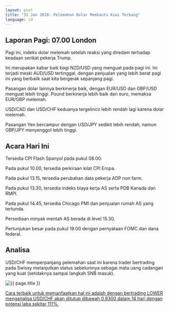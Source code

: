 ```yaml
---
layout: post
title: "31 Jan 2018: Pelemahan Dolar Membantu Kiwi Terbang"
language: id
---
```

## Laporan Pagi: 07.00 London

Pagi ini, indeks dolar melemah setelah reaksi yang diredam terhadap keadaan serikat pekerja Trump.

Ini merupakan kabar baik bagi NZD/USD yang menguat pada pagi ini. Ini terjadi meski AUD/USD tertinggal, dengan penjualan yang lebih berat pagi ini yang berbalik saat kita bergerak sepanjang pagi.

Pasangan dolar lainnya berkinerja baik, dengan EUR/USD dan GBP/USD menguat lebih tinggi. Pound berkinerja lebih baik dari euro, memaksa EUR/GBP melemah.

USD/CAD dan USD/CHF keduanya tergelincir lebih rendah lagi karena dolar melemah.

Pasangan Yen bercampur dengan USD/JPY sedikit lebih rendah, namun GBP/JPY menyenggol lebih tinggi.

## Acara Hari Ini

Tersedia CPI Flash Spanyol pada pukul 08.00.

Pada pukul 10.00, tersedia perkiraan kilat CPI Eropa.

Pada pukul 13.15, tersedia perubahan data pekerja ADP non farm.

Pada pukul 13.30, tersedia indeks biaya kerja AS serta PDB Kanada dan RMPI.

Pada pukul 14.45, tersedia Chicago PMI dan penjualan rumah AS yang tertunda.

Persediaan minyak mentah AS berada di level 15.30.

Pertunjukan besar pada pukul 19.00 dengan pernyataan FOMC dan dana federal.

## Analisa

USD/CHF memperpanjang pelemahan saat ini karena trader bertrading pada Swissy melanjutkan status sebelumnya sebagai mata uang cadangan yang kuat (setidaknya sampai langkah SNB masuk).

<img src="{{ site.url }}/images/jan-18/id-31-jan-18.png" alt="{{ page.title }}" title="{{ page.title }}">

<a href="%LINK%%?https://www.binary.com/d/trade.cgi?market=major_pairs&duration_amount=14&duration_units=d&expiry_type=duration&amount=10&amount_type=payout&underlying=frxUSDCHF&formname=higherlower&barrier=0.9300" target="_blank">Cara terbaik untuk memanfaatkan hal ini adalah dengan bertrading LOWER menganalisa USD/CHF akan ditutup dibawah 0.9300 dalam 14 hari dengan potensi laba sekitar 111%.</a>
